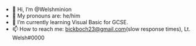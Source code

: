- 👋 Hi, I’m @Welshminion
- 👀 My pronouns are: he/him
- 🌱 I’m currently learning Visual Basic for GCSE.
- 📫 How to reach me: bickboch23@gmail.com(slow response times), Lt. Welsh#0000

<!---
Welshminion/Welshminion is a ✨ special ✨ repository because its `README.md` (this file) appears on your GitHub profile.
You can click the Preview link to take a look at your changes.
--->
